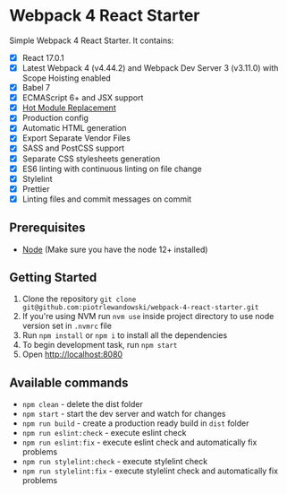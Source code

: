 # Webpack 4 React Starter

Simple Webpack 4 React Starter. It contains:
- [x] React 17.0.1
- [x] Latest Webpack 4 (v4.44.2) and Webpack Dev Server 3 (v3.11.0) with Scope Hoisting enabled
- [x] Babel 7
- [x] ECMAScript 6+ and JSX support 
- [x] [Hot Module Replacement](https://webpack.js.org/concepts/hot-module-replacement)
- [x] Production config
- [x] Automatic HTML generation
- [x] Export Separate Vendor Files
- [x] SASS and PostCSS support
- [x] Separate CSS stylesheets generation
- [x] ES6 linting with continuous linting on file change
- [x] Stylelint
- [x] Prettier
- [x] Linting files and commit messages on commit

## Prerequisites

* [Node](https://nodejs.org/) (Make sure you have the node 12+ installed)

## Getting Started

1. Clone the repository `git clone git@github.com:piotrlewandowski/webpack-4-react-starter.git`
2. If you're using NVM run `nvm use` inside project directory to use node version set in `.nvmrc` file
3. Run `npm install` or `npm i` to install all the dependencies
4. To begin development task, run `npm start`
5. Open [http://localhost:8080](http://localhost:8080)

## Available commands

- `npm clean` - delete the dist folder
- `npm start` - start the dev server and watch for changes
- `npm run build` - create a production ready build in `dist` folder
- `npm run eslint:check` - execute eslint check
- `npm run eslint:fix` - execute eslint check and automatically fix problems
- `npm run stylelint:check` - execute stylelint check
- `npm run stylelint:fix` - execute stylelint check and automatically fix problems

